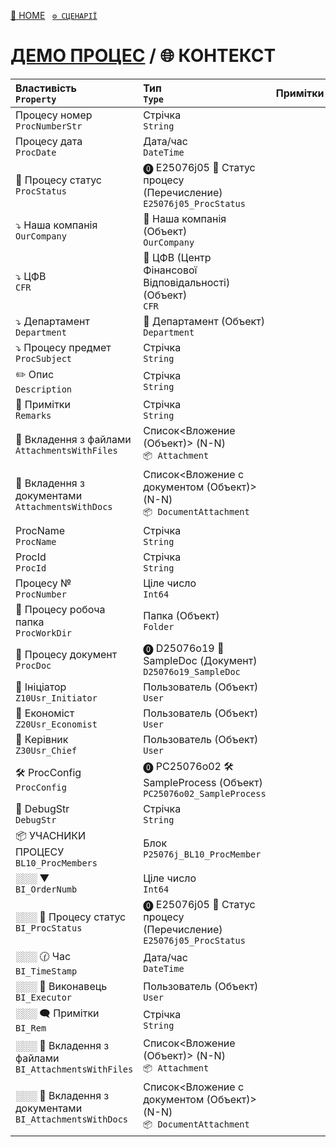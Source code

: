 ﻿[🏡 HOME](../../readme.md)   [`⚙️ СЦЕНАРІЇ`](./scripts.md)   

# [ДЕМО ПРОЦЕС](../readme.md) / 🌐 КОНТЕКСТ

| Властивість </br> `Property` | Тип </br> `Type` | Примітки |
| :--- | :--- | :--- |
| Процесу номер	</br> `ProcNumberStr` | Стрічка </br> `String` |
| Процесу дата </br> `ProcDate` | Дата/час </br> `DateTime` |
| 🚥 Процесу статус	</br> `ProcStatus` | ⓿ E25076j05 🎲 Статус процесу (Перечисление) </br> `E25076j05_ProcStatus` | 
| ⤵ Наша компанія </br> `OurCompany` | 📘 Наша компанія (Объект) </br> `OurCompany` | 
| ⤵ ЦФВ </br> `CFR` | 📘 ЦФВ (Центр Фінансової Відповідальності) (Объект) </br> `CFR` | 
| ⤵ Департамент	</br> `Department` | 📘 Департамент (Объект) </br> `Department` | 
| ⤵ Процесу предмет </br> `ProcSubject` | Стрічка </br> `String` |
| ✏️ Опис </br> `Description` | Стрічка </br> `String`	 |
| 💬 Примітки </br> `Remarks` | Стрічка </br> `String` |
| 📎 Вкладення з файлами </br> `AttachmentsWithFiles` | Список<Вложение (Объект)> (N-N) </br> `📦 Attachment` |  
| 📎 Вкладення з документами  </br>  `AttachmentsWithDocs` | Список<Вложение с документом (Объект)> (N-N) </br> `📦 DocumentAttachment` |
| ProcName </br> `ProcName` | Стрічка </br> `String` |
| ProcId </br> `ProcId` | Стрічка </br> `String` |
| Процесу № </br> `ProcNumber` | Ціле число </br> `Int64` | 
| 📁 Процесу робоча папка </br> `ProcWorkDir` | Папка (Объект) </br> `Folder` | 
| 📜 Процесу документ </br> `ProcDoc` | ⓿ D25076o19 🚧 SampleDoc (Документ) </br> `D25076o19_SampleDoc` | 
| 👤 Ініціатор </br> `Z10Usr_Initiator` | Пользователь (Объект) </br> `User` | 
| 👤 Економіст </br> `Z20Usr_Economist` | Пользователь (Объект)  </br> `User` | 
| 👤 Керівник </br> `Z30Usr_Chief` | 	Пользователь (Объект) </br> `User` | 
| 🛠️ ProcConfig </br> `ProcConfig` | ⓿ PC25076o02 🛠️ SampleProcess (Объект) </br> `PC25076o02_SampleProcess` | 
| 🐞 DebugStr </br> `DebugStr` | Стрічка </br> `String` | 
| 📦 УЧАСНИКИ ПРОЦЕСУ </br> `BL10_ProcMembers` | Блок </br> `P25076j_BL10_ProcMember` | 
| ░░░ ▼ </br> `BI_OrderNumb` | Ціле число </br> `Int64` | 
| ░░░ 🚥 Процесу статус </br> `BI_ProcStatus` | ⓿ E25076j05 🎲 Статус процесу (Перечисление) </br> `E25076j05_ProcStatus` | 
| ░░░ 🕜 Час </br> `BI_TimeStamp` | Дата/час </br> `DateTime` | 
| ░░░ 👤 Виконавець </br> `BI_Executor` | Пользователь (Объект) </br> `User` | 
| ░░░ 🗨 Примітки </br> `BI_Rem` | Стрічка </br> `String` | 
| ░░░ 📎 Вкладення з файлами </br> `BI_AttachmentsWithFiles` | Список<Вложение (Объект)> (N-N) </br> `📦 Attachment` | 
| ░░░ 📎 Вкладення з документами </br> `BI_AttachmentsWithDocs` | Список<Вложение с документом (Объект)> (N-N) </br> `📦 DocumentAttachment` |  